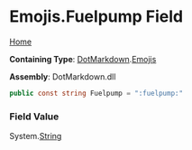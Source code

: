 # Emojis\.Fuelpump Field

[Home](../../../README.md)

**Containing Type**: [DotMarkdown](../../README.md)\.[Emojis](../README.md)

**Assembly**: DotMarkdown\.dll

```csharp
public const string Fuelpump = ":fuelpump:"
```

### Field Value

System\.[String](https://docs.microsoft.com/en-us/dotnet/api/system.string)